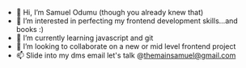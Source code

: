 - 👋 Hi, I’m Samuel Odumu (though you already knew that)
- 👀 I’m interested in perfecting my frontend development skills...and books :)
- 🌱 I’m currently learning javascript and git
- 💞️ I’m looking to collaborate on a new or mid level frontend project
- 📫 Slide into my dms email let's talk @themainsamuel@gmail.com
